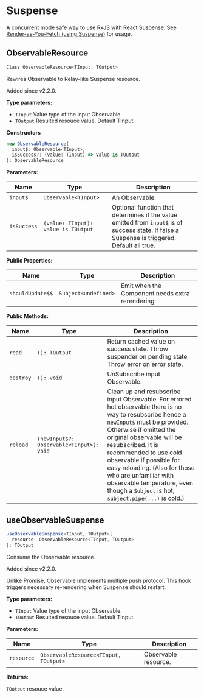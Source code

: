 # Suspense

A concurrent mode safe way to use RxJS with React Suspense. See [Render-as-You-Fetch (using Suspense)](../guide/render-as-you-fetch-suspense.md) for usage.

## ObservableResource

```typescript
Class ObservableResource<TInput, TOutput>
```

Rewires Observable to Relay-like Suspense resource.

<Badge text="v2.2.0"/> Added since v2.2.0.

**Type parameters:**

- `TInput` Value type of the input Observable.
- `TOutput` Resulted resouce value. Default TInput.

**Constructors**

```typescript
new ObservableResource(
  input$: Observable<TInput>,
  isSuccess?: (value: TInput) => value is TOutput
): ObservableResource
```

**Parameters:**

Name | Type | Description
------ | ------ | ------
`input$` | `Observable<TInput>` | An Observable.
`isSuccess` | `(value: TInput): value is TOutput` | Optional function that determines if the value emitted from `input$` is of success state. If false a Suspense is triggered. Default all true.

**Public Properties:**

Name | Type | Description
------ | ------ | ------
`shouldUpdate$$` | `Subject<undefined>` | Emit when the Component needs extra rerendering.

**Public Methods:**

Name | Type | Description
------ | ------ | ------
`read` | `(): TOutput` | Return cached value on success state. Throw suspender on pending state. Throw error on error state.
`destroy` | `(): void` | UnSubscribe input Observable.
`reload` | `(newInput$?: Observable<TInput>): void` | <Badge text="v2.3.5"/> Clean up and resubscribe input Observable. For errored hot observable there is no way to resubscribe hence a `newInput$` must be provided. Otherwise if omitted the original observable will be resubscribed. It is recommended to use cold observable if possible for easy reloading. (Also for those who are unfamiliar with observable temperature, even though a `Subject` is hot, `subject.pipe(...)` is cold.)

## useObservableSuspense

```typescript
useObservableSuspense<TInput, TOutput>(
  resource: ObservableResource<TInput, TOutput>
): TOutput
```

Consume the Observable resource.

<Badge text="v2.2.0"/> Added since v2.2.0.

Unlike Promise, Observable implements multiple push protocol.
This hook triggers necessary re-rendering when Suspense should restart.

**Type parameters:**

- `TInput` Value type of the input Observable.
- `TOutput` Resulted resouce value. Default TInput.

**Parameters:**

Name | Type | Description
------ | ------ | ------
`resource` | `ObservableResource<TInput, TOutput>` | Observable resource.

**Returns:**

`TOutput` resouce value.
